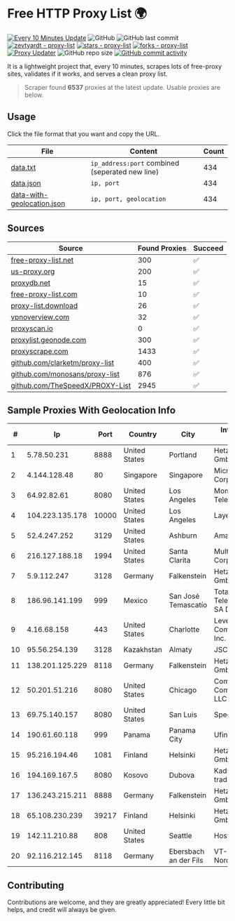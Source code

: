 
# Free HTTP Proxy List 🌍

[![Every 10 Minutes Update](https://github.com/mertguvencli/http-proxy-list/actions/workflows/main.yml/badge.svg?branch=main)](https://github.com/mertguvencli/http-proxy-list/actions/workflows/main.yml)
![GitHub](https://img.shields.io/github/license/mertguvencli/http-proxy-list)
![GitHub last commit](https://img.shields.io/github/last-commit/mertguvencli/http-proxy-list)
[![zevtyardt - proxy-list](https://img.shields.io/static/v1?label=zevtyardt&message=proxy-list&color=blue&logo=github)](https://github.com/zevtyardt/proxy-list "Go to GitHub repo")
[![stars - proxy-list](https://img.shields.io/github/stars/zevtyardt/proxy-list?style=social)](https://github.com/zevtyardt/proxy-list)
[![forks - proxy-list](https://img.shields.io/github/forks/zevtyardt/proxy-list?style=social)](https://github.com/zevtyardt/proxy-list)
[![Proxy Updater](https://github.com/zevtyardt/proxy-list/workflows/Proxy%20Updater/badge.svg)](https://github.com/zevtyardt/proxy-list/actions?query=workflow:"Proxy+Updater")
![GitHub repo size](https://img.shields.io/github/repo-size/zevtyardt/proxy-list)
[![GitHub commit activity](https://img.shields.io/github/commit-activity/m/zevtyardt/proxy-list?logo=commits)](https://github.com/zevtyardt/proxy-list/commits/main)

It is a lightweight project that, every 10 minutes, scrapes lots of free-proxy sites, validates if it works, and serves a clean proxy list.

> Scraper found **6537** proxies at the latest update. Usable proxies are below.

## Usage

Click the file format that you want and copy the URL.

|File|Content|Count|
|----|-------|-----|
|[data.txt](https://raw.githubusercontent.com/mertguvencli/http-proxy-list/main/proxy-list/data.txt)|`ip_address:port` combined (seperated new line)|434|
|[data.json](https://raw.githubusercontent.com/mertguvencli/http-proxy-list/main/proxy-list/data.json)|`ip, port`|434|
|[data-with-geolocation.json](https://raw.githubusercontent.com/mertguvencli/http-proxy-list/main/proxy-list/data-with-geolocation.json)|`ip, port, geolocation`|434|

## Sources

|Source|Found Proxies|Succeed|
|------|-------------|-------|
|[free-proxy-list.net](https://free-proxy-list.net)|300|✅|
|[us-proxy.org](https://www.us-proxy.org)|200|✅|
|[proxydb.net](http://proxydb.net)|15|✅|
|[free-proxy-list.com](https://free-proxy-list.com/?page=&port=&type%5B%5D=http&type%5B%5D=https&up_time=0&search=Search)|10|✅|
|[proxy-list.download](https://www.proxy-list.download/HTTP)|26|✅|
|[vpnoverview.com](https://vpnoverview.com/privacy/anonymous-browsing/free-proxy-servers)|32|✅|
|[proxyscan.io](https://www.proxyscan.io)|0|✅|
|[proxylist.geonode.com](https://proxylist.geonode.com/api/proxy-list?limit=300&page=1&sort_by=lastChecked&sort_type=desc&protocols=http,https)|300|✅|
|[proxyscrape.com](https://api.proxyscrape.com/v2/?request=displayproxies&protocol=http&timeout=10000&country=all&ssl=all&anonymity=all)|1433|✅|
|[github.com/clarketm/proxy-list](https://raw.githubusercontent.com/clarketm/proxy-list/master/proxy-list-raw.txt)|400|✅|
|[github.com/monosans/proxy-list](https://raw.githubusercontent.com/monosans/proxy-list/main/proxies/http.txt)|876|✅|
|[github.com/TheSpeedX/PROXY-List](https://raw.githubusercontent.com/TheSpeedX/PROXY-List/master/http.txt)|2945|✅|


## Sample Proxies With Geolocation Info

|#|Ip|Port|Country|City|Internet Service Provider|
|-|--|----|-------|----|-------------------------|
|1|5.78.50.231|8888|United States|Portland|Hetzner Online GmbH|
|2|4.144.128.48|80|Singapore|Singapore|Microsoft Corporation|
|3|64.92.82.61|8080|United States|Los Angeles|Momentum Telecom, Inc.|
|4|104.223.135.178|10000|United States|Los Angeles|LayerHost|
|5|52.4.247.252|3129|United States|Ashburn|Amazon.com, Inc.|
|6|216.127.188.18|1994|United States|Santa Clarita|Multacom Corporation|
|7|5.9.112.247|3128|Germany|Falkenstein|Hetzner Online GmbH|
|8|186.96.141.199|999|Mexico|San José Temascatío|Total Play Telecomunicaciones SA De CV|
|9|4.16.68.158|443|United States|Charlotte|Level 3 Communications, Inc.|
|10|95.56.254.139|3128|Kazakhstan|Almaty|JSC Kazakhtelecom|
|11|138.201.125.229|8118|Germany|Falkenstein|Hetzner Online GmbH|
|12|50.201.51.216|8080|United States|Chicago|Comcast Cable Communications, LLC|
|13|69.75.140.157|8080|United States|San Luis|Spectrum|
|14|190.61.60.118|999|Panama|Panama City|Ufinet Panama S.A|
|15|95.216.194.46|1081|Finland|Helsinki|Hetzner Online GmbH|
|16|194.169.167.5|8080|Kosovo|Dubova|Kadri Haxhiaj trading as "B.I."|
|17|136.243.215.211|8888|Germany|Falkenstein|Hetzner Online GmbH|
|18|65.108.230.239|39217|Finland|Helsinki|Hetzner Online GmbH|
|19|142.11.210.88|808|United States|Seattle|Hostwinds LLC.|
|20|92.116.212.145|8118|Germany|Ebersbach an der Fils|VT-POOL Customer Nord|



## Contributing

Contributions are welcome, and they are greatly appreciated! Every
little bit helps, and credit will always be given.

